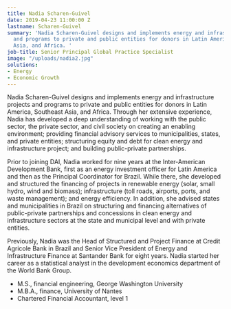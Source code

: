 ```yaml
---
title: Nadia Scharen-Guivel
date: 2019-04-23 11:00:00 Z
lastname: Scharen-Guivel
summary: 'Nadia Scharen-Guivel designs and implements energy and infrastructure projects
  and programs to private and public entities for donors in Latin America, Southeast
  Asia, and Africa. '
job-title: Senior Principal Global Practice Specialist
image: "/uploads/nadia2.jpg"
solutions:
- Energy
- Economic Growth
---
```


Nadia Scharen-Guivel designs and implements energy and infrastructure projects and programs to private and public entities for donors in Latin America, Southeast Asia, and Africa. Through her extensive experience, Nadia has developed a deep understanding of working with the public sector, the private sector, and civil society on creating an enabling environment; providing financial advisory services to municipalities, states, and private entities; structuring equity and debt for clean energy and infrastructure project; and building public-private partnerships.

Prior to joining DAI, Nadia worked for nine years at the Inter-American Development Bank, first as an energy investment officer for Latin America and then as the Principal Coordinator for Brazil. While there, she developed and structured the financing of projects in renewable energy (solar, small hydro, wind and biomass); infrastructure (toll roads, airports, ports, and waste management); and energy efficiency. In addition, she advised states and municipalities in Brazil on structuring and financing alternatives of public-private partnerships and concessions in clean energy and infrastructure sectors at the state and municipal level and with private entities.

Previously, Nadia was the Head of Structured and Project Finance at Credit Agricole Bank in Brazil and Senior Vice President of Energy and Infrastructure Finance at Santander Bank for eight years. Nadia started her career as a statistical analyst in the development economics department of the World Bank Group.

* M.S., financial engineering, George Washington University
* M.B.A., finance, University of Nantes
* Chartered Financial Accountant, level 1